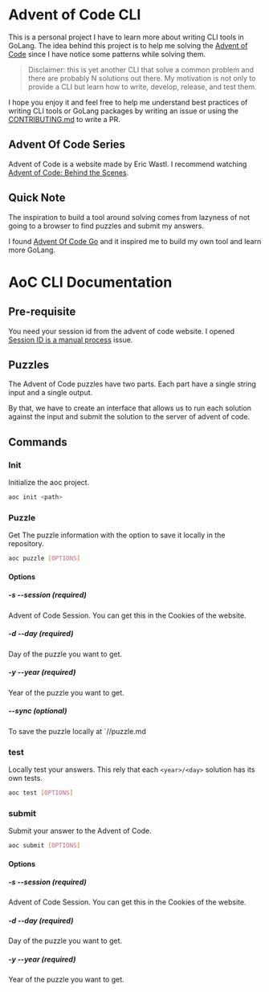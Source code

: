 # Advent of Code CLI

This is a personal project I have to learn more about writing CLI tools in GoLang. The idea behind this project is to help me solving the [Advent of Code](adventofcode.com/) since I have notice some patterns while solving them.

> Disclaimer: this is yet another CLI that solve a common problem and there are probably N solutions out there. My motivation is not only to provide a CLI but learn how to write, develop, release, and test them.

I hope you enjoy it and feel free to help me understand best practices of writing CLI tools or GoLang packages by writing an issue or using the [CONTRIBUTING.md](./CONTRIBUTING.md) to write a PR.

## Advent Of Code Series

Advent of Code is a website made by Eric Wastl. I recommend watching [Advent of Code: Behind the Scenes](https://www.youtube.com/watch?v=CFWuwNDOnIo&ab_channel=CodingTech).

## Quick Note

The inspiration to build a tool around solving comes from lazyness of not going to a browser to find puzzles and submit my answers.

I found [Advent Of Code Go](https://github.com/alexchao26/advent-of-code-go/tree/main) and it inspired me to build my own tool and learn more GoLang. 


# AoC CLI Documentation

## Pre-requisite

You need your session id from the advent of code website. I opened [Session ID is a manual process](https://github.com/dolfolife/adventofcode/issues/1) issue.

## Puzzles

The Advent of Code puzzles have two parts. Each part have a single string input and a single output.

By that, we have to create an interface that allows us to run each solution against the input and submit the solution to the server of advent of code.

## Commands

### Init
Initialize the aoc project.

```bash
aoc init <path> 
```

### Puzzle
Get The puzzle information with the option to save it locally in the repository.

```bash
aoc puzzle [OPTIONS]
```

#### Options

##### -s --session (required)
Advent of Code Session. You can get this in the Cookies of the website. 

##### -d --day (required)
Day of the puzzle you want to get.

##### -y --year (required)
Year of the puzzle you want to get.

##### --sync (optional)
To save the puzzle locally at `<year>/<day>/puzzle.md

### test
Locally test your answers. This rely that each `<year>/<day>` solution has its own tests.

```bash
aoc test [OPTIONS]
```

### submit
Submit your answer to the Advent of Code.

```bash
aoc submit [OPTIONS]
```

#### Options

##### -s --session (required)
Advent of Code Session. You can get this in the Cookies of the website. 

##### -d --day (required)
Day of the puzzle you want to get.

##### -y --year (required)
Year of the puzzle you want to get.

